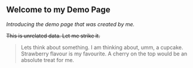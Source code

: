 ## Welcome to my Demo Page

*Introducing the demo page that was created by me.*

~~This is unrelated data. Let me strike it.~~

> Lets think about something.
> I am thinking about, umm, a cupcake.
> Strawberry flavour is my favourite.
> A cherry on the top would be an absolute treat for me.
